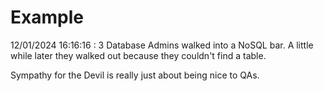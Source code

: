 # Example

<!-- replace-with-date starts -->
12/01/2024 16:16:16 : 3 Database Admins walked into a NoSQL bar. A little while later they walked out because they couldn't find a table.
<!-- replace-with-date ends -->

<!-- replace-with-joke starts -->
Sympathy for the Devil is really just about being nice to QAs.
<!-- replace-with-joke ends -->